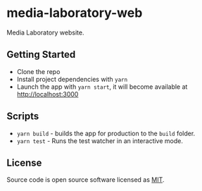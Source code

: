 # media-laboratory-web

Media Laboratory website.

## Getting Started

- Clone the repo
- Install project dependencies with `yarn`
- Launch the app with `yarn start`, it will become available at <http://localhost:3000>

## Scripts

- `yarn build` - builds the app for production to the `build` folder.
- `yarn test` - Runs the test watcher in an interactive mode.

## License

Source code is open source software licensed as [MIT](./LICENSE).

